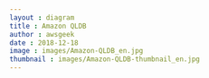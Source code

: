 ```yaml
---
layout : diagram
title : Amazon QLDB
author : awsgeek
date : 2018-12-18
image : images/Amazon-QLDB_en.jpg
thumbnail : images/Amazon-QLDB-thumbnail_en.jpg
---
```

